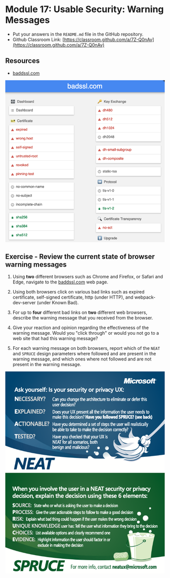 # Module 17: Usable Security: Warning Messages 

* Put your answers in the `README.md` file in the GitHub repository.
* Github Classroom Link: [https://classroom.github.com/a/7Z-Q0nAv](https://classroom.github.com/a/7Z-Q0nAv)

## Resources

* [baddssl.com](https://badssl.com/)

![badssl](../assets/images/badssl.png "badssl")

## Exercise - Review the current state of browser warning messages 

1. Using __two__ different browsers such as Chrome and Firefox, or Safari and Edge, navigate to the [baddssl.com](https://badssl.com/) web page. 

2. Using both browsers click on various bad links such as expired certificate, self-signed certificate, http (under HTTP), and webpack-dev-server (under Known Bad).

3. For up to __four__ different bad links on __two__ different web browsers, describe the warning message that you received from the browser. 

4. Give your reaction and opinion regarding the effectiveness of the warning message. Would you "click through" or would you not go to a web site that had this warning message?

5. For each warning message on both browsers, report which of the `NEAT` and `SPRUCE` design parameters where followed and are present in the warning message, and which ones where not followed and are not present in the warning message. 

![NEAT](../assets/images/NEAT.png "NEAT")
![SPRUCE](../assets/images/SPRUCE.png "SPRUCE")